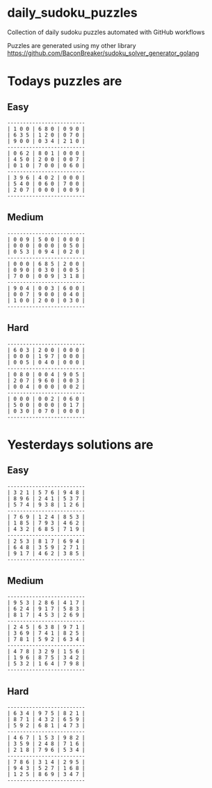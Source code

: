 
# daily_sudoku_puzzles 

Collection of daily sudoku puzzles automated with GitHub workflows 

Puzzles are generated using my other library https://github.com/BaconBreaker/sudoku_solver_generator_golang 
 

# Todays puzzles are 

## Easy 

```
-------------------------
| 1 0 0 | 6 8 0 | 0 9 0 | 
| 6 3 5 | 1 2 0 | 0 7 0 | 
| 9 0 0 | 0 3 4 | 2 1 0 | 
-------------------------
| 0 6 2 | 8 0 1 | 0 0 0 | 
| 4 5 0 | 2 0 0 | 0 0 7 | 
| 0 1 0 | 7 0 0 | 0 6 0 | 
-------------------------
| 3 9 6 | 4 0 2 | 0 0 0 | 
| 5 4 0 | 0 6 0 | 7 0 0 | 
| 2 0 7 | 0 0 0 | 0 0 9 | 
-------------------------
```
## Medium 

```
-------------------------
| 0 0 9 | 5 0 0 | 0 0 0 | 
| 0 0 0 | 0 0 0 | 0 5 0 | 
| 0 5 3 | 0 9 4 | 0 2 0 | 
-------------------------
| 0 0 0 | 6 8 5 | 2 0 0 | 
| 0 9 0 | 0 3 0 | 0 0 5 | 
| 7 0 0 | 0 0 9 | 3 1 8 | 
-------------------------
| 9 0 4 | 0 0 3 | 6 0 0 | 
| 0 0 7 | 9 0 0 | 0 4 0 | 
| 1 0 0 | 2 0 0 | 0 3 0 | 
-------------------------
```
## Hard 

```
-------------------------
| 6 0 3 | 2 0 0 | 0 0 0 | 
| 0 0 0 | 1 9 7 | 0 0 0 | 
| 0 0 5 | 0 4 0 | 0 0 0 | 
-------------------------
| 0 8 0 | 0 0 4 | 9 0 5 | 
| 2 0 7 | 9 6 0 | 0 0 3 | 
| 0 0 4 | 0 0 0 | 0 0 2 | 
-------------------------
| 0 0 0 | 0 0 2 | 0 6 0 | 
| 5 0 0 | 0 0 0 | 0 1 7 | 
| 0 3 0 | 0 7 0 | 0 0 0 | 
-------------------------
```
# Yesterdays solutions are 

## Easy 

```
-------------------------
| 3 2 1 | 5 7 6 | 9 4 8 | 
| 8 9 6 | 2 4 1 | 5 3 7 | 
| 5 7 4 | 9 3 8 | 1 2 6 | 
-------------------------
| 7 6 9 | 1 2 4 | 8 5 3 | 
| 1 8 5 | 7 9 3 | 4 6 2 | 
| 4 3 2 | 6 8 5 | 7 1 9 | 
-------------------------
| 2 5 3 | 8 1 7 | 6 9 4 | 
| 6 4 8 | 3 5 9 | 2 7 1 | 
| 9 1 7 | 4 6 2 | 3 8 5 | 
-------------------------
```
## Medium 

```
-------------------------
| 9 5 3 | 2 8 6 | 4 1 7 | 
| 6 2 4 | 9 1 7 | 5 8 3 | 
| 8 1 7 | 4 5 3 | 2 6 9 | 
-------------------------
| 2 4 5 | 6 3 8 | 9 7 1 | 
| 3 6 9 | 7 4 1 | 8 2 5 | 
| 7 8 1 | 5 9 2 | 6 3 4 | 
-------------------------
| 4 7 8 | 3 2 9 | 1 5 6 | 
| 1 9 6 | 8 7 5 | 3 4 2 | 
| 5 3 2 | 1 6 4 | 7 9 8 | 
-------------------------
```
## Hard 

```
-------------------------
| 6 3 4 | 9 7 5 | 8 2 1 | 
| 8 7 1 | 4 3 2 | 6 5 9 | 
| 5 9 2 | 6 8 1 | 4 7 3 | 
-------------------------
| 4 6 7 | 1 5 3 | 9 8 2 | 
| 3 5 9 | 2 4 8 | 7 1 6 | 
| 2 1 8 | 7 9 6 | 5 3 4 | 
-------------------------
| 7 8 6 | 3 1 4 | 2 9 5 | 
| 9 4 3 | 5 2 7 | 1 6 8 | 
| 1 2 5 | 8 6 9 | 3 4 7 | 
-------------------------
```

